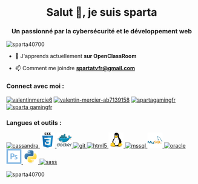 <h1 align="center">Salut 👋, je suis sparta</h1>
<h3 align="center">Un passionné par la cybersécurité et le développement web</h3>

<p align="left"> <img src ="https://komarev.com/ghpvc/?username=sparta40700&label=Profile%20views&color=0e75b6&style=flat" alt="sparta40700" /> </p>


- 🌱 J'apprends actuellement **sur OpenClassRoom**

- 📫 Comment me joindre **spartatvfr@gmail.com**

<h3 align="left">Connect avec moi :</h3>
<p align="left">
<a href="https://twitter.com/valentinmercie6" target="blank"><img align="center" src="https://raw.githubusercontent.com/rahuldkjain/github-profile-readme-generator /master/src/images/icons/Social/twitter.svg" alt="valentinmercie6" height="30" width="40" /></a>
<a href="https://linkedin.com/in /valentin-mercier-ab7139158" target="blank"><img align="center" src="https://raw.githubusercontent.com/rahuldkjain/github-profile-readme-generator/master/src/images/icons /Social/linked-in-alt.svg" alt="valentin-mercier-ab7139158" height="30" width="40" /></a>
<a href="https://instagram.com/spartagamingfr " cible="vide"><img align="center" src="https://raw.githubusercontent.com/rahuldkjain/github-profile-readme-generator/master/src/images/icons/Social/instagram.svg" alt="spartagamingfr" height= "30" largeur="40" /></a>
<a href="https://www.youtube.com/c/sparta gamingfr" target="blank"><img align="center" src="https://raw.githubusercontent.com/rahuldkjain/github- profile-readme-generator/master/src/images/icons/Social/youtube.svg" alt="sparta gamingfr" height="30" width="40" /></a>
</p>

<h3 align= "left">Langues et outils :</h3>
<p align="left"> <a href="https://cassandra.apache.org/" target="_blank"> <img src="https://www.vectorlogo.zone/logos/apache_cassandra/apache_cassandra -icon.svg" alt="cassandra" width="40" height="40"/> </a> <a href="https://www.w3schools.com/css/" target="_blank"> <img src="https://raw.githubusercontent.com/devicons/devicon/master/icons/css3/css3-original-wordmark.svg" alt="css3" width="40" height="40"/> </a> <a href="https://www.docker.com/" target="_blank"> <img src="https://raw.githubusercontent.com/devicons/devicon/master/icons/docker/docker-original-wordmark.svg" alt="docker" width="40" height="40"/> </a> <a href="https:// git-scm.com/" target="_blank"> <img src="https://www.vectorlogo.zone/logos/git-scm/git-scm-icon.svg" alt="git" width=" 40" height="40"/> </a> <a href="https://www.w3.org/html/" target="_blank"> <img src="https://raw.githubusercontent. com/devicons/devicon/master/icons/html5/html5-original-wordmark.svg" alt="html5" width="40" height="40"/> </a> <a href="https:// www.linux.org/" target="_blank"><img src="https://raw.githubusercontent.com/devicons/devicon/master/icons/linux/linux-original.svg" alt="linux" width="40" height="40"/> </ a> <a href="https://www.microsoft.com/en-us/sql-server" target="_blank"> <img src="https://www.svgrepo.com/show/303229/ microsoft-sql-server-logo.svg" alt="mssql" width="40" height="40"/> </a> <a href="https://www.mysql.com/" target=" _blank"> <img src="https://raw.githubusercontent.com/devicons/devicon/master/icons/mysql/mysql-original-wordmark.svg" alt="mysql" width="40" height="40 "/> </a> <a href="https://www.oracle.com/" target="_blank"> <img src="https://raw.githubusercontent.com/devicons/devicon/master/icons/oracle/oracle-original. svg" alt="oracle" width="40" height="40"/> </a> <a href="https://www.photoshop.com/en" target="_blank"> <img src= "https://raw.githubusercontent.com/devicons/devicon/master/icons/photoshop/photoshop-line.svg" alt="photoshop" width="40" height="40"/> </a> <a href="https://www.python.org" target="_blank"> <img src="https://raw.githubusercontent.com/devicons/devicon/master/icons/python/python-original.svg" alt="python"width="40" height="40"/> </a> <a href="https://sass-lang.com" target="_blank"> <img src="https://raw.githubusercontent. com/devicons/devicon/master/icons/sass/sass-original.svg" alt="sass" width="40" height="40"/> </a> </p>

<p><img align="center" src="https://github-readme-stats.vercel.app/api/top-langs?username=sparta40700&show_icons=true&locale=en&layout=compact" alt="sparta40700" /> </p>
